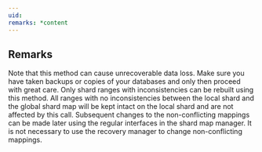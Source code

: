 ```yaml
---
uid: 
remarks: *content
---
```

## Remarks  
 Note that this method can cause unrecoverable data loss. Make sure you have taken backups or copies               of your databases and only then proceed with great care.                           Only shard ranges with inconsistencies can be rebuilt using this method. All ranges with no inconsistencies between              the local shard and the global shard map will be kept intact on the local shard and are not affected by this call.              Subsequent changes to the non-conflicting mappings can be made later using the regular interfaces in the shard map manager.               It is not necessary to use the recovery manager to change non-conflicting mappings.